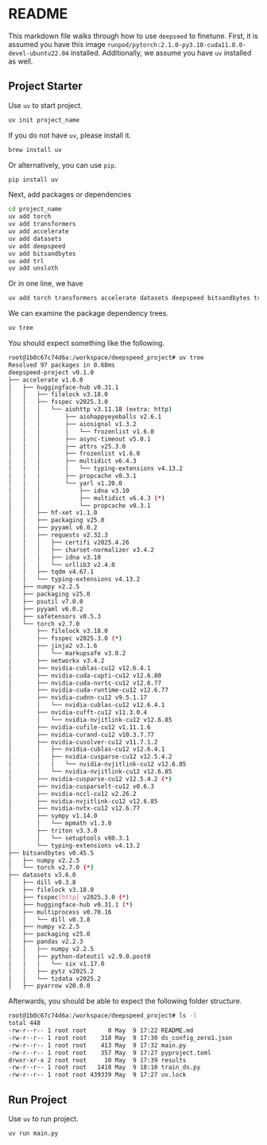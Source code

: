 # README

This markdown file walks through how to use `deepseed` to finetune. First, it is assumed you have this image `runpod/pytorch:2.1.0-py3.10-cuda11.8.0-devel-ubuntu22.04` installed. Additionally, we assume you have `uv` installed as well. 

## Project Starter

Use `uv` to start project. 

```bash
uv init project_name
````

If you do not have `uv`, please install it.

```bash
brew install uv
```

Or alternatively, you can use `pip`.

```bash
pip install uv
```

Next, add packages or dependencies

```bash
cd project_name
uv add torch
uv add transformers
uv add accelerate
uv add datasets
uv add deepspeed
uv add bitsandbytes
uv add trl
uv add unsloth
```

Or in one line, we have

```bash
uv add torch transformers accelerate datasets deepspeed bitsandbytes trl unsloth
```

We can examine the package dependency trees.

```bash
uv tree
```

You should expect something like the following.

```bash
root@1b0c67c74d6a:/workspace/deepspeed_project# uv tree
Resolved 97 packages in 0.68ms
deepspeed-project v0.1.0
├── accelerate v1.6.0
│   ├── huggingface-hub v0.31.1
│   │   ├── filelock v3.18.0
│   │   ├── fsspec v2025.3.0
│   │   │   └── aiohttp v3.11.18 (extra: http)
│   │   │       ├── aiohappyeyeballs v2.6.1
│   │   │       ├── aiosignal v1.3.2
│   │   │       │   └── frozenlist v1.6.0
│   │   │       ├── async-timeout v5.0.1
│   │   │       ├── attrs v25.3.0
│   │   │       ├── frozenlist v1.6.0
│   │   │       ├── multidict v6.4.3
│   │   │       │   └── typing-extensions v4.13.2
│   │   │       ├── propcache v0.3.1
│   │   │       └── yarl v1.20.0
│   │   │           ├── idna v3.10
│   │   │           ├── multidict v6.4.3 (*)
│   │   │           └── propcache v0.3.1
│   │   ├── hf-xet v1.1.0
│   │   ├── packaging v25.0
│   │   ├── pyyaml v6.0.2
│   │   ├── requests v2.32.3
│   │   │   ├── certifi v2025.4.26
│   │   │   ├── charset-normalizer v3.4.2
│   │   │   ├── idna v3.10
│   │   │   └── urllib3 v2.4.0
│   │   ├── tqdm v4.67.1
│   │   └── typing-extensions v4.13.2
│   ├── numpy v2.2.5
│   ├── packaging v25.0
│   ├── psutil v7.0.0
│   ├── pyyaml v6.0.2
│   ├── safetensors v0.5.3
│   └── torch v2.7.0
│       ├── filelock v3.18.0
│       ├── fsspec v2025.3.0 (*)
│       ├── jinja2 v3.1.6
│       │   └── markupsafe v3.0.2
│       ├── networkx v3.4.2
│       ├── nvidia-cublas-cu12 v12.6.4.1
│       ├── nvidia-cuda-cupti-cu12 v12.6.80
│       ├── nvidia-cuda-nvrtc-cu12 v12.6.77
│       ├── nvidia-cuda-runtime-cu12 v12.6.77
│       ├── nvidia-cudnn-cu12 v9.5.1.17
│       │   └── nvidia-cublas-cu12 v12.6.4.1
│       ├── nvidia-cufft-cu12 v11.3.0.4
│       │   └── nvidia-nvjitlink-cu12 v12.6.85
│       ├── nvidia-cufile-cu12 v1.11.1.6
│       ├── nvidia-curand-cu12 v10.3.7.77
│       ├── nvidia-cusolver-cu12 v11.7.1.2
│       │   ├── nvidia-cublas-cu12 v12.6.4.1
│       │   ├── nvidia-cusparse-cu12 v12.5.4.2
│       │   │   └── nvidia-nvjitlink-cu12 v12.6.85
│       │   └── nvidia-nvjitlink-cu12 v12.6.85
│       ├── nvidia-cusparse-cu12 v12.5.4.2 (*)
│       ├── nvidia-cusparselt-cu12 v0.6.3
│       ├── nvidia-nccl-cu12 v2.26.2
│       ├── nvidia-nvjitlink-cu12 v12.6.85
│       ├── nvidia-nvtx-cu12 v12.6.77
│       ├── sympy v1.14.0
│       │   └── mpmath v1.3.0
│       ├── triton v3.3.0
│       │   └── setuptools v80.3.1
│       └── typing-extensions v4.13.2
├── bitsandbytes v0.45.5
│   ├── numpy v2.2.5
│   └── torch v2.7.0 (*)
├── datasets v3.6.0
│   ├── dill v0.3.8
│   ├── filelock v3.18.0
│   ├── fsspec[http] v2025.3.0 (*)
│   ├── huggingface-hub v0.31.1 (*)
│   ├── multiprocess v0.70.16
│   │   └── dill v0.3.8
│   ├── numpy v2.2.5
│   ├── packaging v25.0
│   ├── pandas v2.2.3
│   │   ├── numpy v2.2.5
│   │   ├── python-dateutil v2.9.0.post0
│   │   │   └── six v1.17.0
│   │   ├── pytz v2025.2
│   │   └── tzdata v2025.2
│   ├── pyarrow v20.0.0
```

Afterwards, you should be able to expect the following folder structure.

```bash
root@1b0c67c74d6a:/workspace/deepspeed_project# ls -l
total 448
-rw-r--r-- 1 root root      0 May  9 17:22 README.md
-rw-r--r-- 1 root root    318 May  9 17:30 ds_config_zero1.json
-rw-r--r-- 1 root root    413 May  9 17:32 main.py
-rw-r--r-- 1 root root    357 May  9 17:27 pyproject.toml
drwxr-xr-x 2 root root     10 May  9 17:39 results
-rw-r--r-- 1 root root   1418 May  9 18:10 train_ds.py
-rw-r--r-- 1 root root 439339 May  9 17:27 uv.lock
```

## Run Project

Use `uv` to run project.

```bash
uv run main.py
```